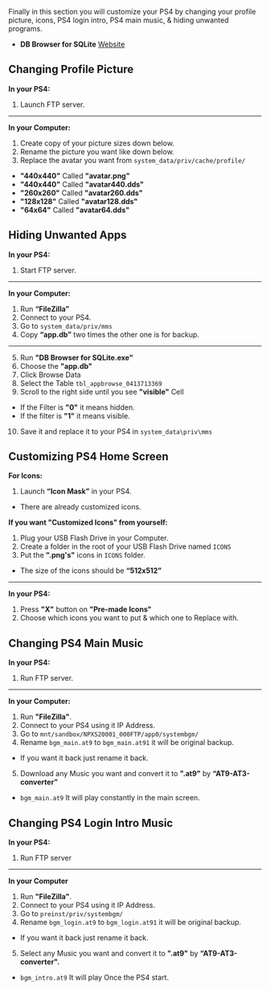 Finally in this section you will customize your PS4 by changing your profile picture, icons, PS4 login intro, PS4 main music, &  hiding unwanted programs.

- **DB Browser for SQLite** [Website](https://sqlitebrowser.org/dl/)


## Changing Profile Picture

**In your PS4:**

1. Launch FTP server.

---

**In your Computer:**

1. Create copy of your picture sizes down below.
2. Rename the picture you want like down below.
3. Replace the avatar you want from `system_data/priv/cache/profile/`

- **"440x440"** Called **"avatar.png"**
- **"440x440"** Called **"avatar440.dds"**
- **"260x260"** Called **"avatar260.dds"**
- **"128x128"** Called **"avatar128.dds"**
- **"64x64"** Called **"avatar64.dds"**


## Hiding Unwanted Apps

**In your PS4:**

1. Start FTP server.

---

**In your Computer:**

1. Run **“FileZilla”**
2. Connect to your PS4.
3. Go to `system_data/priv/mms`
4. Copy **“app.db”** two times the other one is for backup.

---

5. Run **"DB Browser for SQLite.exe"**
6. Choose the **"app.db"**
7. Click Browse Data
8. Select the Table `tbl_appbrowse_0413713369`
9. Scroll to the right side until you see **"visible"** Cell
- If the Filter is **"0"** it means hidden.
- If the filter is **"1"** it means visible.
10. Save it and replace it to your PS4 in `system_data\priv\mms`


## Customizing PS4 Home Screen

**For Icons:**

1. Launch **“Icon Mask”** in your PS4.
- There are already customized icons. 

**If you want "Customized Icons" from yourself:**

1. Plug your USB Flash Drive in your Computer.
2. Create a folder in the root of your USB Flash Drive named `ICONS`
3. Put the **".png's"** icons in `ICONS` folder.
- The size of the icons should be **“512x512”**

---

**In your PS4:**

1. Press **"X"** button on **"Pre-made Icons"**
2. Choose which icons you want to put & which one to Replace with.


## Changing PS4 Main Music

**In your PS4:**

1. Run FTP server.

---

**In your Computer:**

1. Run **"FileZilla"**.
2. Connect to your PS4 using it IP Address.
3. Go to `mnt/sandbox/NPXS20001_000FTP/app0/systembgm/`
4. Rename `bgm_main.at9` to `bgm_main.at91` it will be original backup.
- If you want it back just rename it back.

5. Download any Music you want and convert it to **".at9"** by **“AT9-AT3-converter”**
- `bgm_main.at9` It will play constantly in the main screen.


## Changing PS4 Login Intro Music

**In your PS4:**

1. Run FTP server

---

**In your Computer**

1. Run **"FileZilla"**.
2. Connect to your PS4 using it IP Address.
3. Go to `preinst/priv/systembgm/`
4. Rename `bgm_login.at9` to `bgm_login.at91` it will be original backup.
- If you want it back just rename it back.

5. Select any Music you want and convert it to **".at9"** by **“AT9-AT3-converter".**
- `bgm_intro.at9` It will play Once the PS4 start.

 
